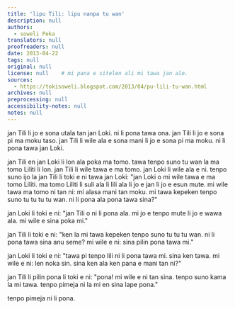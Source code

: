 ```yaml
---
title: 'lipu Tili: lipu nanpa tu wan'
description: null
authors:
  - soweli Peka
translators: null
proofreaders: null
date: 2013-04-22
tags: null
original: null
license: null    # mi pana e sitelen ali mi tawa jan ale.
sources:
  - https://tokisoweli.blogspot.com/2013/04/pu-lili-tu-wan.html
archives: null
preprocessing: null
accessibility-notes: null
notes: null
---
```


jan Tili li jo e sona utala tan jan Loki. ni li pona tawa ona. jan Tili li jo e sona pi ma moku taso. jan Tili li wile ala e sona mani li jo e sona pi ma moku. ni li pona tawa jan Loki.

jan Tili en jan Loki li lon ala poka ma tomo. tawa tenpo suno tu wan la ma tomo Liliti li lon. jan Tili li wile tawa e ma tomo. jan Loki li wile ala e ni. tenpo suno ijo la jan Tili li toki e ni tawa jan Loki: "jan Loki o mi wile tawa e ma tomo Liliti. ma tomo Liliti li suli ala li lili ala li jo e jan li jo e esun mute. mi wile tawa ma tomo ni tan ni: mi alasa mani tan moku. mi tawa kepeken tenpo suno tu tu tu tu wan. ni li pona ala pona tawa sina?"

jan Loki li toki e ni: "jan Tili o ni li pona ala. mi jo e tenpo mute li jo e wawa ala. mi wile e sina poka mi."

jan Tili li toki e ni: "ken la mi tawa kepeken tenpo suno tu tu tu wan. ni li pona tawa sina anu seme? mi wile e ni: sina pilin pona tawa mi."

jan Loki li toki e ni: "tawa pi tenpo lili ni li pona tawa mi. sina ken tawa. mi wile e ni: len noka sin. sina ken ala ken pana e mani tan ni?"

jan Tili li pilin pona li toki e ni: "pona! mi wile e ni tan sina. tenpo suno kama la mi tawa. tenpo pimeja ni la mi en sina lape pona."

tenpo pimeja ni li pona.

<!--

Comments from Kaliputra (2013-04-30):

jan Tili li jo e sona utala tan jan Loki. ni li pona tawa ona. jan Tili li jo e sona pi ma moku taso [kin? ‘taso’ doesn’t fit with previous sentence]. jan Tili li wile ala e sona mani li jo e sona pi ma moku. ni li pona tawa jan Loki.

jan Tili en jan Loki li lon ala poka PI ma tomo. tawa tenpo suno tu wan la ma tomo Lilit li lon. [ Lilith is three days away? I’m not sure how to say this, nor how or whether yours works] jan Tili li wile tawa [e] ma tomo. jan Loki li wile ala e ni. tenpo suno [ijo] la jan Tili li toki e ni tawa jan Loki: "jan Loki o mi wile tawa [e] ma tomo Lilit. ma tomo Lilit li suli ala li lili ala li jo e jan li jo e esun mute. mi wile tawa ma tomo ni tan ni: mi alasa mani tan [? tawa?]moku. mi tawa kepeken tenpo suno tu tu tu tu wan. ni li pona ala pona tawa sina?"

jan Loki li toki e ni: "jan Tili o ni li pona ala. mi jo e tenpo mute [? lili?] li jo e wawa ala. mi wile e sina poka mi."

jan Tili li toki e ni: "ken la mi tawa kepeken tenpo suno tu tu tu wan. ni li pona tawa sina anu seme? mi wile e ni: sina pilin pona tawa mi."

jan Loki li toki e ni: "tawa pi tenpo lili ni li pona tawa mi. sina ken tawa. mi wile e ni: len noka sin. sina ken ala ken pana e mani tan [? tawa?] ni?"

jan Tili li pilin pona li toki e ni: "pona! mi wile e ni tan [?tawa?] sina. tenpo suno kama la mi tawa. tenpo pimeja ni la mi en sina LI lape pona."

tenpo pimeja ni li pona. 

-->